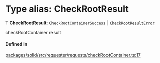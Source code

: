 # Type alias: CheckRootResult

Ƭ **CheckRootResult**: `CheckRootContainerSuccess` \| [`CheckRootResultError`](CheckRootResultError.md)

checkRootContainer result

#### Defined in

[packages/solid/src/requester/requests/checkRootContainer.ts:17](https://github.com/o-development/ldo/blob/e8bb8b1/packages/solid/src/requester/requests/checkRootContainer.ts#L17)
